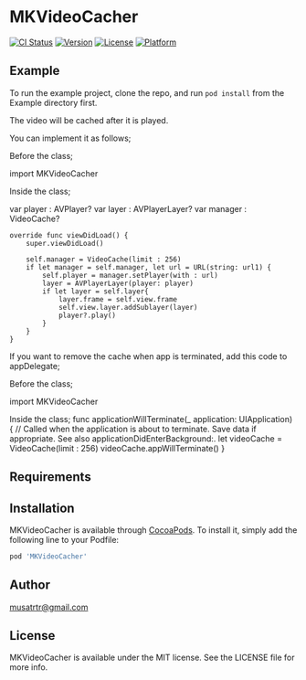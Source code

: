 # MKVideoCacher

[![CI Status](https://img.shields.io/travis/musatrtr@gmail.com/MKVideoCacher.svg?style=flat)](https://travis-ci.org/musatrtr@gmail.com/MKVideoCacher)
[![Version](https://img.shields.io/cocoapods/v/MKVideoCacher.svg?style=flat)](https://cocoapods.org/pods/MKVideoCacher)
[![License](https://img.shields.io/cocoapods/l/MKVideoCacher.svg?style=flat)](https://cocoapods.org/pods/MKVideoCacher)
[![Platform](https://img.shields.io/cocoapods/p/MKVideoCacher.svg?style=flat)](https://cocoapods.org/pods/MKVideoCacher)

## Example

To run the example project, clone the repo, and run `pod install` from the Example directory first.

The video will be cached after it is played.

You can implement it as follows;

Before the class;

import MKVideoCacher


Inside the class;

var player : AVPlayer?
var layer : AVPlayerLayer?
var manager : VideoCache?
    
    override func viewDidLoad() {
        super.viewDidLoad()
        
        self.manager = VideoCache(limit : 256)
        if let manager = self.manager, let url = URL(string: url1) {
            self.player = manager.setPlayer(with : url)
            layer = AVPlayerLayer(player: player)
            if let layer = self.layer{
                layer.frame = self.view.frame
                self.view.layer.addSublayer(layer)
                player?.play()
            }
        }
    }

If you want to remove the cache when app is terminated, add this code to appDelegate;

Before the class;

import MKVideoCacher


Inside the class;
    func applicationWillTerminate(_ application: UIApplication) {
        // Called when the application is about to terminate. Save data if appropriate. See also applicationDidEnterBackground:.
        let videoCache = VideoCache(limit : 256)
        videoCache.appWillTerminate()
    }

## Requirements

## Installation

MKVideoCacher is available through [CocoaPods](https://cocoapods.org). To install
it, simply add the following line to your Podfile:

```ruby
pod 'MKVideoCacher'
```

## Author

musatrtr@gmail.com

## License

MKVideoCacher is available under the MIT license. See the LICENSE file for more info.
